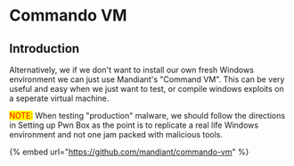 # Commando VM



## Introduction

Alternatively, we if we don't want to install our own fresh Windows environment we can just use Mandiant's "Command VM".  This can be very useful and easy when we just want to test, or compile windows exploits on a seperate virtual machine.&#x20;

<mark style="color:red;">NOTE:</mark> When testing "production" malware, we should follow the directions in Setting up Pwn Box as the point is to replicate a real life Windows environment and not one jam packed with malicious tools.

{% embed url="https://github.com/mandiant/commando-vm" %}

